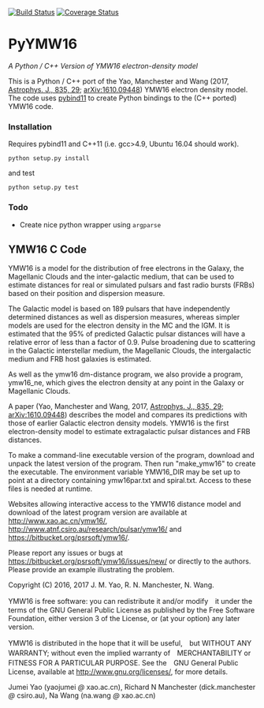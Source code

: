 [![Build Status](https://travis-ci.org/telegraphic/pyymw16.svg?branch=master)](https://travis-ci.org/telegraphic/pyymw16)
[![Coverage Status](https://codecov.io/gh/telegraphic/pyymw16/branch/master/graph/badge.svg)](https://codecov.io/gh/telegraphic/pyymw16)

# PyYMW16
_A Python / C++ Version of YMW16 electron-density model_

This is a Python / C++ port of the Yao, Manchester and Wang (2017, [Astrophys. J., 835, 29](https://iopscience.iop.org/article/10.3847/1538-4357/835/1/29/meta);
[arXiv:1610.09448](https://arxiv.org/abs/1610.09448)) YMW16 electron density model.
The code uses [pybind11](https://pybind11.readthedocs.io/en/stable/intro.html)
to create Python bindings to the (C++ ported) YMW16 code.

### Installation

Requires pybind11 and C++11 (i.e. gcc>4.9, Ubuntu 16.04 should work).

```
python setup.py install
```

and test

```
python setup.py test
```

### Todo

* Create nice python wrapper using `argparse`

## YMW16 C Code

YMW16 is a model for the distribution of free electrons in the Galaxy,
the Magellanic Clouds and the inter-galactic medium, that can be used
to estimate distances for real or simulated pulsars and fast radio
bursts (FRBs) based on their position and dispersion measure.

The Galactic model is based on 189 pulsars that have independently
determined distances as well as dispersion measures, whereas simpler
models are used for the electron density in the MC and the IGM. It is
estimated that the 95% of predicted Galactic pulsar distances will
have a relative error of less than a factor of 0.9. Pulse broadening
due to scattering in the Galactic interstellar medium, the Magellanic
Clouds, the intergalactic medium and FRB host galaxies is estimated.

As well as the ymw16 dm-distance program, we also provide a program,
ymw16_ne, which gives the electron density at any point in the Galaxy
or Magellanic Clouds.

A paper (Yao, Manchester and Wang, 2017, [Astrophys. J., 835, 29](https://iopscience.iop.org/article/10.3847/1538-4357/835/1/29/meta);
[arXiv:1610.09448](https://arxiv.org/abs/1610.09448)) describes the model and compares its predictions
with those of earlier Galactic electron density models. YMW16 is the
first electron-density model to estimate extragalactic pulsar
distances and FRB distances.

To make a command-line executable version of the program, download and
unpack the latest version of the program. Then run "make_ymw16" to
create the executable. The environment variable YMW16_DIR may be set
up to point at a directory containing ymw16par.txt and
spiral.txt. Access to these files is needed at runtime.

Websites allowing interactive access to the YMW16 distance model and
download of the latest program version are available at
http://www.xao.ac.cn/ymw16/,
http://www.atnf.csiro.au/research/pulsar/ymw16/ and
https://bitbucket.org/psrsoft/ymw16/.

Please report any issues or bugs at
https://bitbucket.org/psrsoft/ymw16/issues/new/ or directly to the
authors. Please provide an example illustrating the problem.

Copyright (C) 2016, 2017  J. M. Yao, R. N. Manchester, N. Wang.

YMW16 is free software: you can redistribute it and/or modify　it
under the terms of the GNU General Public License as published by the
Free Software Foundation, either version 3 of the License, or (at your
option) any later version.

YMW16 is distributed in the hope that it will be useful,　but WITHOUT
ANY WARRANTY; without even the implied warranty of　MERCHANTABILITY or
FITNESS FOR A PARTICULAR PURPOSE. See the　GNU General Public License,
available at http://www.gnu.org/licenses/, for more details.

Jumei Yao (yaojumei _@_ xao.ac.cn), Richard N Manchester
(dick.manchester _@_ csiro.au), Na Wang (na.wang _@_ xao.ac.cn)

